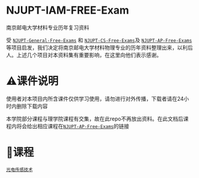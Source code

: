 # NJUPT-IAM-FREE-Exam
南京邮电大学材料专业历年复习资料

受 [`NJUPT-General-Free-Exams`](https://github.com/NJUPTFreeExams/NJUPT-General-Free-Exams) 和 [`NJUPT-CS-Free-Exams`](https://github.com/NJUPTFreeExams/NJUPT-CS-FREE)及 [`NJUPT-AP-Free-Exams`](https://github.com/lemoxiao/NJUPT-AP-Free-Exams) 等项目启发，我们决定将南京邮电大学材料物理专业的历年资料整理出来，以利后人。上述几个项目对本资料集有重要影响，在这里向他们表示感谢。

# ⚠课件说明

使用者对本项目内所含课件仅供学习使用，请勿进行对外传播，下载者请在24小时内删除下载内容

本学院部分课程与理学院课程有交集，故在此repo不再放出资料。在此文档后课程内将会给出相应课程在[`NJUPT-AP-Free-Exams`](https://github.com/lemoxiao/NJUPT-AP-Free-Exams)的链接


# 📍课程

[`光电传感技术`](./光电传感技术/)

#

